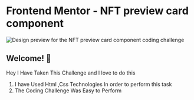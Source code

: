 # Frontend Mentor - NFT preview card component

![Design preview for the NFT preview card component coding challenge](./design/desktop-preview.jpg)

## Welcome! 👋
Hey I Have Taken This Challenge and I love to do this 
1. I have Used Html ,Css Technologies In order to perform this task
2. The Coding Challenge Was Easy to Perform
 


